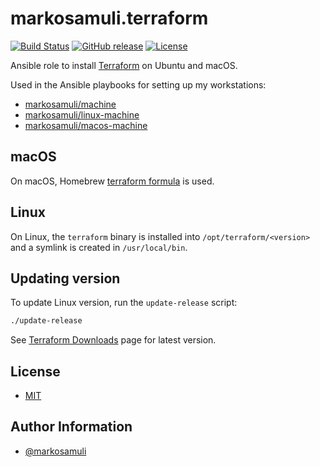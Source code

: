 # markosamuli.terraform

[![Build Status](https://travis-ci.org/markosamuli/ansible-terraform.svg?branch=master)](https://travis-ci.org/markosamuli/ansible-terraform)
[![GitHub release](https://img.shields.io/github/release/markosamuli/ansible-terraform.svg)](https://github.com/markosamuli/ansible-terraform/releases)
[![License](https://img.shields.io/github/license/markosamuli/ansible-terraform.svg)](https://github.com/markosamuli/ansible-terraform/blob/master/LICENSE)

Ansible role to install [Terraform] on Ubuntu and macOS.

Used in the Ansible playbooks for setting up my workstations:

- [markosamuli/machine](https://github.com/markosamuli/machine)
- [markosamuli/linux-machine](https://github.com/markosamuli/linux-machine)
- [markosamuli/macos-machine](https://github.com/markosamuli/macos-machine)

[Terraform]: https://www.hashicorp.com/

## macOS

On macOS, Homebrew [terraform formula] is used.

[terraform formula]: https://formulae.brew.sh/formula/terraform

## Linux

On Linux, the `terraform` binary is installed into `/opt/terraform/<version>`
and a symlink is created in `/usr/local/bin`.

## Updating version

To update Linux version, run the `update-release` script:

```bash
./update-release
```

See [Terraform Downloads] page for latest version.

[Terraform Downloads]: https://www.terraform.io/downloads.html

## License

- [MIT](LICENSE)

## Author Information

- [@markosamuli](https://github.com/markosamuli)

